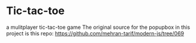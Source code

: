 # Tic-tac-toe
a mulitplayer tic-tac-toe game
The original source for the popupbox in this project is this repo:
https://github.com/mehran-tarif/modern-js/tree/069


